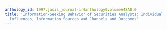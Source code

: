 ```yaml
---
anthology_id: 1997.jasis_journal-ir0anthology0volumeA48A8.0
title: 'Information-Seeking Behavior of Securities Analysts: Individual and Institutional
  Influences, Information Sources and Channels and Outcomes'
---
```

